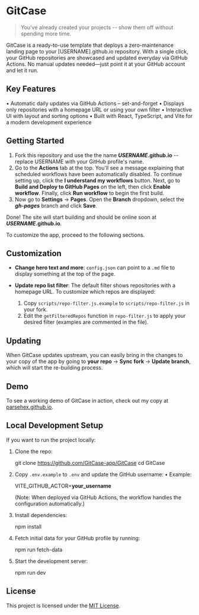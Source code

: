 # GitCase

> You've already created your projects -- show them off without spending more time.

GitCase is a ready-to-use template that deploys a zero-maintenance landing page to your [USERNAME].github.io repository. With a single click, your GitHub repositories are showcased and updated everyday via GitHub Actions. No manual updates needed—just point it at your GitHub account and let it run.

## Key Features

• Automatic daily updates via GitHub Actions – set-and-forget
• Displays only repositories with a homepage URL or using your own filter
• Interactive UI with layout and sorting options
• Built with React, TypeScript, and Vite for a modern development experience

## Getting Started

1. Fork this repository and use the the name **_USERNAME_.github.io** -- replace USERNAME with your GitHub profile's name.
2. Go to the **Actions** tab at the top. You'll see a message explaining that scheduled workflows have been automatically disabled. To continue setting up, click the **I understand my workflows** button. Next, go to **Build and Deploy to GitHub Pages** on the left, then click **Enable workflow**. Finally, click **Run workflow** to begin the first build.
3. Now go to **Settings** -> **Pages**. Open the **Branch** dropdown, select the **_gh-pages_** branch and click **Save**.

Done! The site will start building and should be online soon at **_USERNAME_.github.io**.

To customize the app, proceed to the following sections.

## Customization

- **Change hero text and more**: `config.json` can point to a `.md` file to display something at the top of the page.

- **Update repo list filter**: The default filter shows repositories with a homepage URL. To customize which repos are displayed:

  1. Copy `scripts/repo-filter.js.example` to `scripts/repo-filter.js` in your fork.
  2. Edit the `getFilteredRepos` function in `repo-filter.js` to apply your desired filter (examples are commented in the file).

## Updating

When GitCase updates upstream, you can easily bring in the changes to your copy of the app by going to **your repo** -> **Sync fork** -> **Update branch**, which will start the re-building process.

## Demo

To see a working demo of GitCase in action, check out my copy at [parsehex.github.io](https://parsehex.github.io/).

## Local Development Setup

If you want to run the project locally:

1. Clone the repo:

   git clone <https://github.com/GitCase-app/GitCase>
   cd GitCase

2. Copy `.env.example` to `.env` and update the GitHub username:
   • Example:

   VITE_GITHUB_ACTOR=**your_username**

   (Note: When deployed via GitHub Actions, the workflow handles the configuration automatically.)

3. Install dependencies:

   npm install

4. Fetch initial data for your GitHub profile by running:

   npm run fetch-data

5. Start the development server:

   npm run dev

## License

This project is licensed under the [MIT License](LICENSE).
